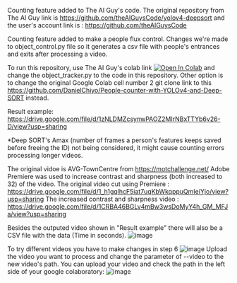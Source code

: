 Counting feature added to The AI Guy's code. 
The original repository from The AI Guy link is https://github.com/theAIGuysCode/yolov4-deepsort
and the user's account link is : https://github.com/theAIGuysCode 

Counting feature added to make a people flux control.
Changes we're made to object_control.py file so it generates a csv file with people's entrances and exits after processing a video.

To run this repository, use The AI Guy's colab link [![Open In Colab](https://colab.research.google.com/assets/colab-badge.svg)](https://colab.research.google.com/drive/1zmeSTP3J5zu2d5fHgsQC06DyYEYJFXq1?usp=sharing)
and change the object_tracker.py to the code in this repository. Other option is to change the original Google Colab cell number 2 git clone link to this https://github.com/DanielChiyo/People-counter-with-YOLOv4-and-Deep-SORT instead.

Result example: https://drive.google.com/file/d/1zNLDMZcsynwPAOZ2MIrNBxTTYb6v26-D/view?usp=sharing

*Deep SORT's Amax (number of frames a person's features keeps saved before freeing the ID) not being considered, it might cause counting errors processing longer videos.

The original vidoe is AVG-TownCentre from https://motchallenge.net/ 
Adobe Premiere was used to increase contrast and sharpness (both increased to 32) of the video.
The original video cut using Premiere : https://drive.google.com/file/d/1_h1gqlhcF5iat7uqKbWkqppuQmIeiYjo/view?usp=sharing
The increased contrast and sharpness video : https://drive.google.com/file/d/1CRBA46BGLv4mBw3wsDoMyY4h_GM_MFJa/view?usp=sharing

Besides the outputed video shown in "Result example" there will also be a CSV file with the data (Time in seconds).
![image](https://user-images.githubusercontent.com/26650300/126177680-bdfe3ec0-de45-48a1-ba21-b43e2e5e7db4.png)


To try different videos you have to make changes in step 6
![image](https://user-images.githubusercontent.com/26650300/126179394-59f8e610-02ed-48a6-9116-0252e47572aa.png)
Upload the video you want to process and change the parameter of --video to the new video's path.
You can upload your video and check the path in the left side of your google colaboratory:
![image](https://user-images.githubusercontent.com/26650300/126179725-5e139c13-1c26-4671-a60d-569f9b83aed7.png)
